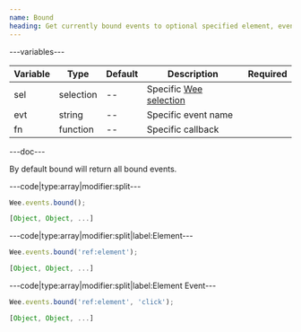 ```yaml
---
name: Bound
heading: Get currently bound events to optional specified element, event, and function
---
```


---variables---

| Variable | Type | Default | Description | Required |
| -- | -- | -- | -- | -- |
| sel | selection | -- | Specific [Wee selection](/script/core#core) ||
| evt | string | -- | Specific event name ||
| fn | function | -- | Specific callback ||

---doc---

By default bound will return all bound events.

---code|type:array|modifier:split---

```javascript
Wee.events.bound();
```

```javascript
[Object, Object, ...]
```

---code|type:array|modifier:split|label:Element---

```javascript
Wee.events.bound('ref:element');
```

```javascript
[Object, Object, ...]
```

---code|type:array|modifier:split|label:Element Event---

```javascript
Wee.events.bound('ref:element', 'click');
```

```javascript
[Object, Object, ...]
```